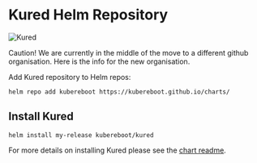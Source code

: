 # Kured Helm Repository

![Kured](https://raw.githubusercontent.com/kubereboot/kured/main/img/logo.png)

Caution! We are currently in the middle of the move to a different github organisation.
Here is the info for the new organisation.

Add Kured repository to Helm repos:

```console
helm repo add kubereboot https://kubereboot.github.io/charts/
```

## Install Kured

```console
helm install my-release kubereboot/kured
```

For more details on installing Kured please see the [chart readme](https://github.com/kubereboot/charts/tree/main/charts/kured).
